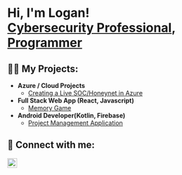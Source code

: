 <h1>Hi, I'm Logan! <br/> <a href="https://www.linkedin.com/in/logan-coates/">Cybersecurity Professional</a>, <a href="https://github.com/coatsey">Programmer</a>

<h2>👨‍💻 My Projects: </h2>

- <b>Azure / Cloud Projects</b>
  - [Creating a Live SOC/Honeynet in Azure](https://github.com/coatsey/Cloud-SOC)
- <b>Full Stack Web App (React, Javascript)</b>
  - [Memory Game](https://github.com/jrobi133/memory-games)
- <b>Android Developer(Kotlin, Firebase)</b>
  - [Project Management Application](https://github.com/coatsey/Project_Management_App)


<h2> 🤳 Connect with me:</h2>
<img align="left" alt="JoshMadakor | LinkedIn" width="22px" src="https://cdn.jsdelivr.net/npm/simple-icons@v3/icons/linkedin.svg" />

[linkedin]: (https://www.linkedin.com/in/logan-coates/)
